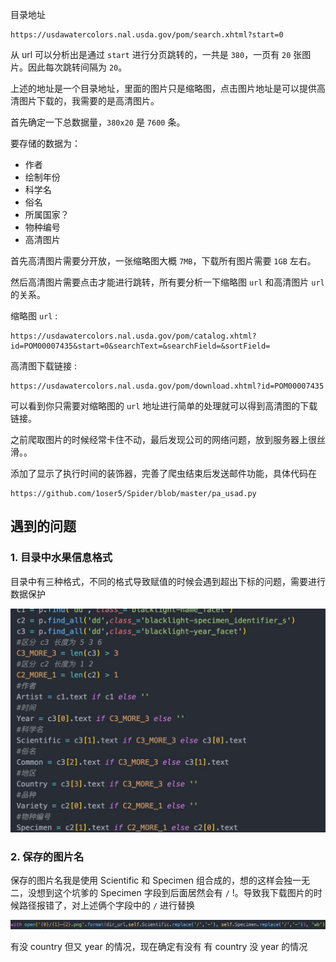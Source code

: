 目录地址
```
https://usdawatercolors.nal.usda.gov/pom/search.xhtml?start=0
```
从 url 可以分析出是通过 `start` 进行分页跳转的，一共是 `380`，一页有 `20` 张图片。因此每次跳转间隔为 `20`。

上述的地址是一个目录地址，里面的图片只是缩略图，点击图片地址是可以提供高清图片下载的，我需要的是高清图片。


首先确定一下总数据量，`380x20` 是 `7600` 条。

要存储的数据为：
+ 作者
+ 绘制年份
+ 科学名
+ 俗名
+ 所属国家？
+ 物种编号
+ 高清图片

首先高清图片需要分开放，一张缩略图大概 `7MB`，下载所有图片需要 `1GB` 左右。

然后高清图片需要点击才能进行跳转，所有要分析一下缩略图 `url` 和高清图片 `url` 的关系。

缩略图 `url` :
```
https://usdawatercolors.nal.usda.gov/pom/catalog.xhtml?id=POM00007435&start=0&searchText=&searchField=&sortField=
```
高清图下载链接 :
```
https://usdawatercolors.nal.usda.gov/pom/download.xhtml?id=POM00007435
```

可以看到你只需要对缩略图的 `url` 地址进行简单的处理就可以得到高清图的下载链接。


之前爬取图片的时候经常卡住不动，最后发现公司的网络问题，放到服务器上很丝滑。。

添加了显示了执行时间的装饰器，完善了爬虫结束后发送邮件功能，具体代码在 
```
https://github.com/1oser5/Spider/blob/master/pa_usad.py
```

## 遇到的问题

### 1. 目录中水果信息格式

目录中有三种格式，不同的格式导致赋值的时候会遇到超出下标的问题，需要进行数据保护

![avator](../../pic/农业爬虫.jpg)

### 2. 保存的图片名

保存的图片名我是使用 Scientific 和 Specimen 组合成的，想的这样会独一无二，没想到这个坑爹的 Specimen 字段到后面居然会有 `/` !。导致我下载图片的时候路径报错了，对上述俩个字段中的 `/` 进行替换

![avator](../../pic/农业爬虫-无差别替换.jpg)



有没 country 但又 year 的情况，现在确定有没有
有 country 没 year 的情况
